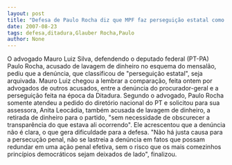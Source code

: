 ```yaml
---
layout: post
title: "Defesa de Paulo Rocha diz que MPF faz perseguição estatal como na ditadura"
date: 2007-08-23
tags: defesa,ditadura,Glauber Rocha,Paulo
author: None
---
```

O advogado Mauro Luiz Silva, defendendo o deputado federal (PT-PA) Paulo Rocha, acusado de lavagem de dinheiro no esquema do mensal&atilde;o, pediu que a den&uacute;ncia, que classificou de &quot;persegui&ccedil;&atilde;o estatal&quot;, seja arquivada. Mauro Luiz chegou a lembrar a compara&ccedil;&atilde;o, feita ontem por advogados de outros acusados, entre a den&uacute;ncia do procurador-geral e a persegui&ccedil;&atilde;o feita na &eacute;poca da Ditadura. 
Segundo o advogado, Paulo Rocha somente atendeu a pedido do diret&oacute;rio nacional do PT e solicitou para sua assessora, Anita Leoc&aacute;dia, tamb&eacute;m acusada de lavagem de dinheiro, a retirada de dinheiro para o partido, &quot;sem necessidade de obscurecer a transpar&ecirc;ncia do que estava ali ocorrendo&quot;. 
Ele acrescentou que a den&uacute;ncia n&atilde;o &eacute; clara, o que gera dificuldade para a defesa. &quot;N&atilde;o h&aacute; justa causa para a persecu&ccedil;&atilde;o penal, n&atilde;o se lastreia a den&uacute;ncia em fatos que possam redundar em uma a&ccedil;&atilde;o penal efetiva, sem o risco que os mais comezinhos princ&iacute;pios democr&aacute;ticos sejam deixados de lado&quot;, finalizou.
&nbsp; 